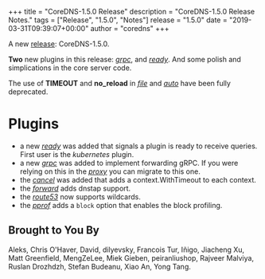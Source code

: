 +++
title = "CoreDNS-1.5.0 Release"
description = "CoreDNS-1.5.0 Release Notes."
tags = ["Release", "1.5.0", "Notes"]
release = "1.5.0"
date = "2019-03-31T09:39:07+00:00"
author = "coredns"
+++

A new [release](https://github.com/coredns/coredns/releases/tag/v1.5.0): CoreDNS-1.5.0.

**Two** new plugins in this release: [*grpc*](/plugins/grpc), and [*ready*](/plugins/ready). And
some polish and simplications in the core server code.

The use of **TIMEOUT** and **no_reload** in [*file*](/plugins/file) and [*auto*](/plugins/auto) have
been fully deprecated.

# Plugins

* a new [*ready*](/plugins/ready) was added that signals a plugin is ready to receive queries. First user is the *kubernetes* plugin.
* a new [*grpc*](/plugins/grpc) was added to implement forwarding gRPC. If you were relying on this in the [*proxy*](/explugins/proxy) you can migrate to this one.
* the [*cancel*](/plugins/cancel) was added that adds a context.WithTimeout to each context.
* the [*forward*](/plugins/forward) adds dnstap support.
* the [*route53*](/plugins/route53) now supports wildcards.
* the [*pprof*](/plugins/pprof) adds a `block` option that enables the block profiling.

## Brought to You By

Aleks,
Chris O'Haver,
David,
dilyevsky,
Francois Tur,
Iñigo,
Jiacheng Xu,
Matt Greenfield,
MengZeLee,
Miek Gieben,
peiranliushop,
Rajveer Malviya,
Ruslan Drozhdzh,
Stefan Budeanu,
Xiao An,
Yong Tang.
